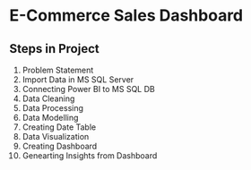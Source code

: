 # E-Commerce Sales Dashboard 

## Steps in Project 

1.  Problem Statement 
2.  Import Data in MS SQL Server 
3.  Connecting Power BI to MS SQL DB 
4.  Data Cleaning 
5.  Data Processing 
6.  Data Modelling 
7.  Creating Date Table 
8.  Data Visualization 
9.  Creating Dashboard 
10. Genearting Insights from Dashboard
